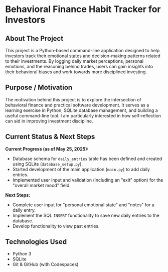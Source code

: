 # Behavioral Finance Habit Tracker for Investors

## About The Project

This project is a Python-based command-line application designed to help investors track their emotional states and decision-making patterns related to their investments. By logging daily market perceptions, personal emotions, and the reasoning behind trades, users can gain insights into their behavioral biases and work towards more disciplined investing.

## Purpose / Motivation

The motivation behind this project is to explore the intersection of behavioral finance and practical software development. It serves as a learning exercise in Python, SQLite database management, and building a useful command-line tool. I am particularly interested in how self-reflection can aid in improving investment discipline.

## Current Status & Next Steps

**Current Progress (as of May 25, 2025):**
* Database schema for `daily_entries` table has been defined and created using SQLite (`database_setup.py`).
* Started development of the main application (`main.py`) to add daily entries.
* Implemented user input and validation (including an "exit" option) for the "overall market mood" field.

**Next Steps:**
* Complete user input for "personal emotional state" and "notes" for a daily entry.
* Implement the SQL `INSERT` functionality to save new daily entries to the database.
* Develop functionality to view past entries.

## Technologies Used

* Python 3
* SQLite
* Git & GitHub (with Codespaces)

